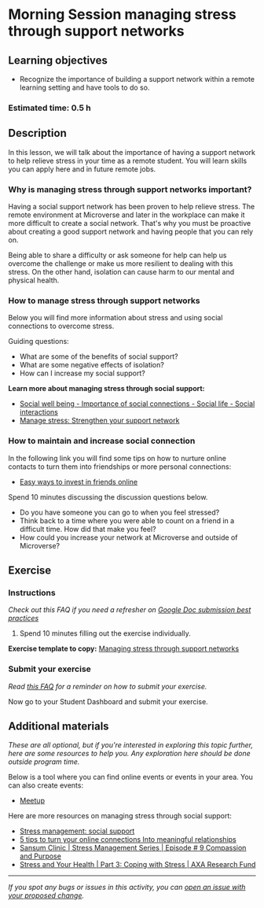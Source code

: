 # Morning Session managing stress through support networks

## Learning objectives

- Recognize the importance of building a support network within a remote learning setting and have tools to do so.

### Estimated time: 0.5 h

## Description

In this lesson, we will talk about the importance of having a support network to help relieve stress in your time as a remote student. You will learn skills you can apply here and in future remote jobs.

### Why is managing stress through support networks important?

Having a social support network has been proven to help relieve stress. The remote environment at Microverse and later in the workplace can make it more difficult to create a social network. That's why you must be proactive about creating a good support network and having people that you can rely on.

Being able to share a difficulty or ask someone for help can help us overcome the challenge or make us more resilient to dealing with this stress. On the other hand, isolation can cause harm to our mental and physical health.

### How to manage stress through support networks

Below you will find more information about stress and using social connections to overcome stress.

Guiding questions:

- What are some of the benefits of social support?
- What are some negative effects of isolation?
- How can I increase my social support?

**Learn more about managing stress through social support:**

- [Social well being - Importance of social connections - Social life - Social interactions](https://www.youtube.com/watch?v=RijQpsWEdrE)
- [Manage stress: Strengthen your support network](https://www.apa.org/topics/stress/manage-social-support)

### How to maintain and increase social connection

In the following link you will find some tips on how to nurture online contacts to turn them into friendships or more personal connections:

- [Easy ways to invest in friends online](easy-ways-to-invest-in-friends-online.md)

Spend 10 minutes discussing the discussion questions below.

- Do you have someone you can go to when you feel stressed?
- Think back to a time where you were able to count on a friend in a difficult time. How did that make you feel?
- How could you increase your network at Microverse and outside of Microverse?

## Exercise

### Instructions

*Check out this FAQ if you need a refresher on [Google Doc submission best practices](https://microverse.zendesk.com/hc/en-us/articles/360063156813)*

1. Spend 10 minutes filling out the exercise individually.

**Exercise template to copy:** [Managing stress through support networks](https://docs.google.com/document/d/1N0NA53gKSQOlF8aGwys6xDP6fys_eK2WbCJdrCON6Ag/edit?usp=sharing)

### Submit your exercise

*Read [this FAQ](https://microverse.zendesk.com/hc/en-us/articles/360061344234) for a reminder on how to submit your exercise.*

Now go to your Student Dashboard and submit your exercise.

## Additional materials

*These are all optional, but if you're interested in exploring this topic further, here are some resources to help you. Any exploration here should be done outside program time.*

Below is a tool where you can find online events or events in your area. You can also create events:

- [Meetup](https://www.meetup.com/)

Here are more resources on managing stress through social support:

- [Stress management: social support](https://web.archive.org/web/20220730103228/https://www.mayoclinic.org/healthy-lifestyle/stress-management/in-depth/social-support/art-20044445)
- [5 tips to turn your online connections Into meaningful relationships](https://www.forbes.com/sites/shelcyvjoseph/2018/11/12/5-tips-to-turn-your-online-connections-into-meaningful-relationships/?sh=53fc3cc86442)
- [Sansum Clinic | Stress Management Series | Episode # 9 Compassion and Purpose](https://www.youtube.com/watch?v=Hn-dl7iMQ8c)
- [Stress and Your Health | Part 3: Coping with Stress | AXA Research Fund](https://www.youtube.com/watch?v=rWzDq2318g8)

------

_If you spot any bugs or issues in this activity, you can [open an issue with your proposed change](https://github.com/microverseinc/curriculum-transversal-skills/blob/main/git-github/articles/open_issue.md)._
